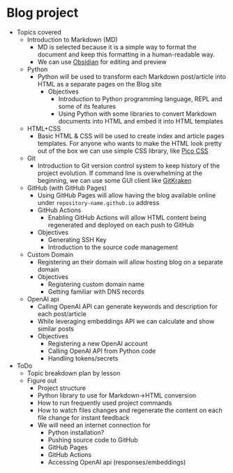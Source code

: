 # Blog project
- Topics covered
	- Introduction to Markdown (MD)
		- MD is selected because it is a simple way to format the document and keep this formatting in a human-readable way. 
		- We can use [Obsidian](https://obsidian.md/) for editing and preview
	- Python
		- Python will be used to transform each Markdown post/article into HTML as a separate pages on the Blog site
			- Objectives
				- Introduction to Python programming language, REPL and some of its features
				- Using Python with some libraries to convert Markdown documents into HTML and embed it into HTML templates
	- HTML+CSS
		- Basic HTML & CSS will be used to create index and article pages templates. For anyone who wants to make the HTML look pretty out of the box we can use simple CSS library, like [Pico CSS](https://picocss.com)
	- Git
		- Introduction to Git version control system to keep history of the project evolution. If command line is overwhelming at the beginning, we can use some GUI client like [GitKraken](https://www.gitkraken.com)
	- GitHub (with GitHub Pages)
		- Using GitHub Pages will allow having the blog available online under `repository-name.github.io` address
		- GitHub Actions
			- Enabling GitHub Actions will allow HTML content being regenerated and deployed on each push to GitHub
		- Objectives
			- Generating SSH Key
			- Introduction to the source code management
	- Custom Domain
		- Registering an their domain will allow hosting blog on a separate domain
		- Objectives
			- Registering custom domain name
			- Getting familiar with DNS records
	- OpenAI api
		- Calling OpenAI API can generate keywords and description for each post/article
		- While leveraging embeddings API we can calculate and show similar posts
		- Objectives
			- Registering a new OpenAI account
			- Calling OpenAI API from Python code
			- Handling tokens/secrets
- ToDo
	- Topic breakdown plan by lesson
	- Figure out
		- Project structure
		- Python library to use for Markdown->HTML conversion
		- How to run frequently used project commands
		- How to watch files changes and regenerate the content on each file change for instant feedback
		- We will need an internet connection for
			- Python installation?
			- Pushing source code to GitHub
			- GitHub Pages
			- GitHub Actions
			- Accessing OpenAI api (responses/embeddings)
